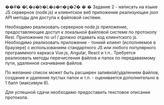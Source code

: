 ��#� �L�a�b�L�a�n�g�2�
�
�
Задание 2 - написать на языке JS серверное (node.js) и клиентское веб приложение реализующее json API методы для доступа к файловой системе.

Необходимо реализовать серверное node.js приложение, предоставляющее доступ к локальной файловой системе по протоколу Rest. Приложение по url / должно отдавать код клиентского js.
Необходимо реализовать приложение - тонкий клиент (исполняемое в браузере) с использованием стандартного JS или любого популярного программного каркаса Vue.js, Angular, React и т.п..
Требуется реализовать методы перечисления файлов и папок по передаваемому пути, удаленное скачивание файлов.

По желанию список может быть расширен заливкой/удалением файлов, создание и удаление пустых папок и т.п. - оценивается дополнительно в 1 балл (максимум 6).

Для успешной сдачи необходимо предоставить текстовое описание протокола.
